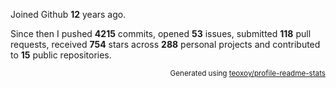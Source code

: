 Joined Github **12** years ago.

Since then I pushed **4215** commits, opened **53** issues, submitted **118** pull requests, received **754** stars across **288** personal projects and contributed to **15** public repositories.

<p align="right"><sub>Generated using <a href="https://github.com/marketplace/actions/profile-readme-stats">teoxoy/profile-readme-stats</a></sub></p>
